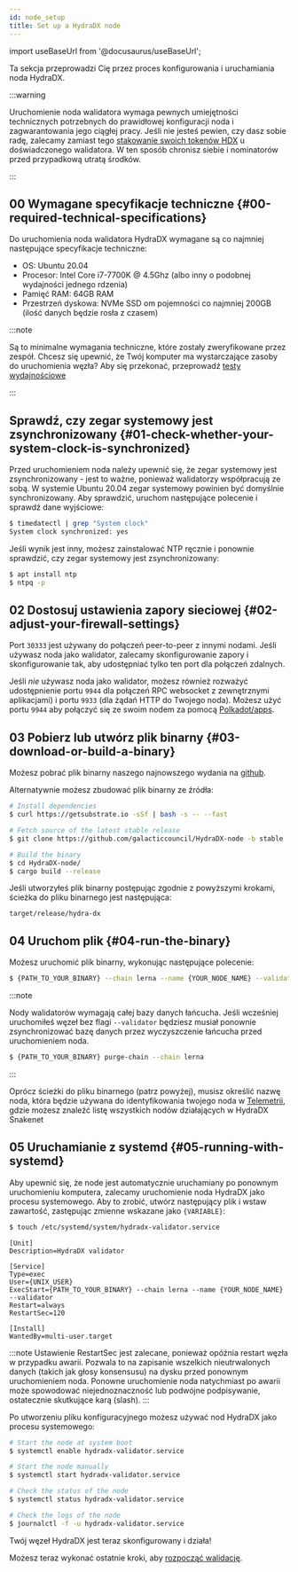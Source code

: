 ```yaml
---
id: node_setup
title: Set up a HydraDX node
---
```


import useBaseUrl from '@docusaurus/useBaseUrl';

Ta sekcja przeprowadzi Cię przez proces konfigurowania i uruchamiania noda HydraDX.

:::warning

Uruchomienie noda walidatora wymaga pewnych umiejętności technicznych potrzebnych do prawidłowej konfiguracji noda i zagwarantowania jego ciągłej pracy.  Jeśli nie jesteś pewien, czy dasz sobie radę, zalecamy zamiast tego [stakowanie swoich tokenów HDX](/start_nominating) u doświadczonego walidatora. W ten sposób chronisz siebie i nominatorów przed przypadkową utratą środków.

:::

## 00 Wymagane specyfikacje techniczne {#00-required-technical-specifications}

Do uruchomienia noda walidatora HydraDX wymagane są co najmniej następujące specyfikacje techniczne: 

* OS: Ubuntu 20.04
* Procesor: Intel Core i7-7700K @ 4.5Ghz (albo inny o podobnej wydajności jednego rdzenia)
* Pamięć RAM: 64GB RAM
* Przestrzeń dyskowa: NVMe SSD om pojemności co najmniej 200GB (ilość danych będzie rosła z czasem)

:::note

Są to minimalne wymagania techniczne, które zostały zweryfikowane przez zespół. Chcesz się upewnić, że Twój komputer ma wystarczające zasoby do uruchomienia węzła? Aby się przekonać, przeprowadź [testy wydajnościowe](/performance_benchmark)

:::


## Sprawdź, czy zegar systemowy jest zsynchronizowany {#01-check-whether-your-system-clock-is-synchronized}

Przed uruchomieniem noda należy upewnić się, że zegar systemowy jest zsynchronizowany - jest to ważne, ponieważ walidatorzy współpracują ze sobą. W systemie Ubuntu 20.04 zegar systemowy powinien być domyślnie synchronizowany. Aby sprawdzić, uruchom następujące polecenie i sprawdź dane wyjściowe:

```bash
$ timedatectl | grep "System clock"
System clock synchronized: yes
```

Jeśli wynik jest inny, możesz zainstalować NTP ręcznie i ponownie sprawdzić, czy zegar systemowy jest zsynchronizowany:

```bash
$ apt install ntp
$ ntpq -p
```

## 02 Dostosuj ustawienia zapory sieciowej {#02-adjust-your-firewall-settings}
Port `30333` jest używany do połączeń peer-to-peer z innymi nodami. Jeśli używasz noda jako walidator, zalecamy skonfigurowanie zapory i skonfigurowanie tak, aby udostępniać tylko ten port dla połączeń zdalnych.

Jeśli *nie* używasz noda jako walidator, możesz również rozważyć udostępnienie portu `9944` dla połączeń RPC websocket z zewnętrznymi aplikacjami) i portu `9933` (dla żądań HTTP do Twojego noda). Możesz użyć portu `9944` aby połączyć się ze swoim nodem za pomocą [Polkadot/apps](/polkadotjs_apps_local).

## 03 Pobierz lub utwórz plik binarny {#03-download-or-build-a-binary}
Możesz pobrać plik binarny naszego najnowszego wydania na [github](https://github.com/galacticcouncil/HydraDX-node/releases).

Alternatywnie możesz zbudować plik binarny ze źródła:

```bash
# Install dependencies
$ curl https://getsubstrate.io -sSf | bash -s -- --fast

# Fetch source of the latest stable release
$ git clone https://github.com/galacticcouncil/HydraDX-node -b stable

# Build the binary
$ cd HydraDX-node/
$ cargo build --release
```

Jeśli utworzyłeś plik binarny postępując zgodnie z powyższymi krokami, ścieżka do pliku binarnego jest następująca:
```
target/release/hydra-dx
```

## 04 Uruchom plik {#04-run-the-binary}
Możesz uruchomić plik binarny, wykonując następujące polecenie:

```bash
$ {PATH_TO_YOUR_BINARY} --chain lerna --name {YOUR_NODE_NAME} --validator
```

:::note

Nody walidatorów wymagają całej bazy danych łańcucha. Jeśli wcześniej uruchomiłeś węzeł bez flagi `--validator` będziesz musiał ponownie zsynchronizować bazę danych przez wyczyszczenie łańcucha przed uruchomieniem noda.

```bash
$ {PATH_TO_YOUR_BINARY} purge-chain --chain lerna
```

:::

Oprócz ścieżki do pliku binarnego (patrz powyżej), musisz określić nazwę noda, która będzie używana do identyfikowania twojego noda w [Telemetrii](https://telemetry.polkadot.io/#list/HydraDX%20Snakenet), gdzie możesz znaleźć listę wszystkich nodów działających w HydraDX Snakenet

## 05 Uruchamianie z systemd {#05-running-with-systemd}
Aby upewnić się, że node jest automatycznie uruchamiany po ponownym uruchomieniu komputera, zalecamy uruchomienie noda HydraDX jako procesu systemowego. Aby to zrobić, utwórz następujący plik i wstaw zawartość, zastępując zmienne wskazane jako `{VARIABLE}`:

```bash
$ touch /etc/systemd/system/hydradx-validator.service
```

```
[Unit]
Description=HydraDX validator

[Service]
Type=exec
User={UNIX_USER}
ExecStart={PATH_TO_YOUR_BINARY} --chain lerna --name {YOUR_NODE_NAME} --validator
Restart=always
RestartSec=120

[Install]
WantedBy=multi-user.target
```

:::note
Ustawienie RestartSec jest zalecane, ponieważ opóźnia restart węzła w przypadku awarii. Pozwala to na zapisanie wszelkich nieutrwalonych danych (takich jak głosy konsensusu) na dysku przed ponownym uruchomieniem noda. Ponowne uruchomienie noda natychmiast po awarii może spowodować niejednoznaczność lub podwójne podpisywanie, ostatecznie skutkujące karą (slash).
:::

Po utworzeniu pliku konfiguracyjnego możesz używać nod HydraDX jako procesu systemowego:

```bash
# Start the node at system boot
$ systemctl enable hydradx-validator.service

# Start the node manually
$ systemctl start hydradx-validator.service

# Check the status of the node
$ systemctl status hydradx-validator.service

# Check the logs of the node
$ journalctl -f -u hydradx-validator.service
```

Twój węzeł HydraDX jest teraz skonfigurowany i działa!

Możesz teraz wykonać ostatnie kroki, aby [rozpocząć walidację](/start_validating).
